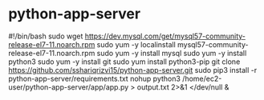 # python-app-server
#!/bin/bash
sudo wget https://dev.mysql.com/get/mysql57-community-release-el7-11.noarch.rpm
sudo yum -y localinstall mysql57-community-release-el7-11.noarch.rpm
sudo yum -y install mysql
sudo yum -y install python3
sudo yum -y install git
sudo yum install python3-pip
git clone https://github.com/sshariqrizvi15/python-app-server.git
sudo pip3 install -r python-app-server/requirements.txt
nohup python3 /home/ec2-user/python-app-server/app/app.py > output.txt 2>&1  </dev/null &
